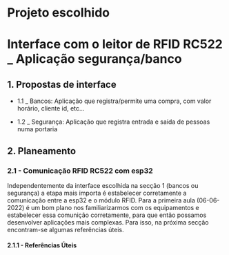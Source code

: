 # Projeto escolhido

# Interface com o leitor de RFID RC522 _ Aplicação segurança/banco

## 1. Propostas de interface
- 1.1 _ Bancos:
    Aplicação que registra/permite uma compra, com valor horário, cliente id, etc... 

- 1.2 _ Segurança:
    Aplicação que registra entrada e saída de pessoas numa portaria

## 2. Planeamento

### 2.1 - Comunicação RFID RC522 com esp32

Independentemente da interface escolhida na secção 1 (bancos ou segurança) a etapa mais importa é estabelecer corretamente a comunicação entre a esp32 e o módulo RFID. Para a primeira aula (06-06-2022) é um bom plano nos familiarizarmos com os equipamentos e estabelecer essa comunição corretamente, para que então possamos desenvolver aplicações mais complexas. Para isso, na próxima secção encontram-se algumas referências úteis.

#### 2.1.1 - Referências Úteis

